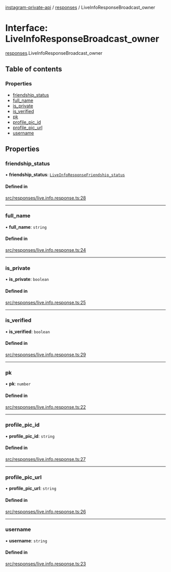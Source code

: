 [instagram-private-api](../../README.md) / [responses](../../modules/responses.md) / LiveInfoResponseBroadcast_owner

# Interface: LiveInfoResponseBroadcast\_owner

[responses](../../modules/responses.md).LiveInfoResponseBroadcast_owner

## Table of contents

### Properties

- [friendship\_status](LiveInfoResponseBroadcast_owner.md#friendship_status)
- [full\_name](LiveInfoResponseBroadcast_owner.md#full_name)
- [is\_private](LiveInfoResponseBroadcast_owner.md#is_private)
- [is\_verified](LiveInfoResponseBroadcast_owner.md#is_verified)
- [pk](LiveInfoResponseBroadcast_owner.md#pk)
- [profile\_pic\_id](LiveInfoResponseBroadcast_owner.md#profile_pic_id)
- [profile\_pic\_url](LiveInfoResponseBroadcast_owner.md#profile_pic_url)
- [username](LiveInfoResponseBroadcast_owner.md#username)

## Properties

### friendship\_status

• **friendship\_status**: [`LiveInfoResponseFriendship_status`](LiveInfoResponseFriendship_status.md)

#### Defined in

[src/responses/live.info.response.ts:28](https://github.com/Nerixyz/instagram-private-api/blob/4971f34/src/responses/live.info.response.ts#L28)

___

### full\_name

• **full\_name**: `string`

#### Defined in

[src/responses/live.info.response.ts:24](https://github.com/Nerixyz/instagram-private-api/blob/4971f34/src/responses/live.info.response.ts#L24)

___

### is\_private

• **is\_private**: `boolean`

#### Defined in

[src/responses/live.info.response.ts:25](https://github.com/Nerixyz/instagram-private-api/blob/4971f34/src/responses/live.info.response.ts#L25)

___

### is\_verified

• **is\_verified**: `boolean`

#### Defined in

[src/responses/live.info.response.ts:29](https://github.com/Nerixyz/instagram-private-api/blob/4971f34/src/responses/live.info.response.ts#L29)

___

### pk

• **pk**: `number`

#### Defined in

[src/responses/live.info.response.ts:22](https://github.com/Nerixyz/instagram-private-api/blob/4971f34/src/responses/live.info.response.ts#L22)

___

### profile\_pic\_id

• **profile\_pic\_id**: `string`

#### Defined in

[src/responses/live.info.response.ts:27](https://github.com/Nerixyz/instagram-private-api/blob/4971f34/src/responses/live.info.response.ts#L27)

___

### profile\_pic\_url

• **profile\_pic\_url**: `string`

#### Defined in

[src/responses/live.info.response.ts:26](https://github.com/Nerixyz/instagram-private-api/blob/4971f34/src/responses/live.info.response.ts#L26)

___

### username

• **username**: `string`

#### Defined in

[src/responses/live.info.response.ts:23](https://github.com/Nerixyz/instagram-private-api/blob/4971f34/src/responses/live.info.response.ts#L23)
